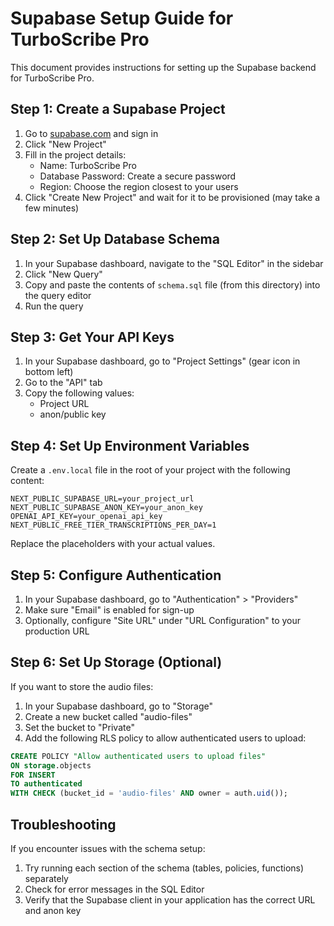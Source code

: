 # Supabase Setup Guide for TurboScribe Pro

This document provides instructions for setting up the Supabase backend for TurboScribe Pro.

## Step 1: Create a Supabase Project

1. Go to [supabase.com](https://supabase.com) and sign in
2. Click "New Project"
3. Fill in the project details:
   - Name: TurboScribe Pro
   - Database Password: Create a secure password
   - Region: Choose the region closest to your users
4. Click "Create New Project" and wait for it to be provisioned (may take a few minutes)

## Step 2: Set Up Database Schema

1. In your Supabase dashboard, navigate to the "SQL Editor" in the sidebar
2. Click "New Query"
3. Copy and paste the contents of `schema.sql` file (from this directory) into the query editor
4. Run the query

## Step 3: Get Your API Keys

1. In your Supabase dashboard, go to "Project Settings" (gear icon in bottom left)
2. Go to the "API" tab
3. Copy the following values:
   - Project URL
   - anon/public key

## Step 4: Set Up Environment Variables

Create a `.env.local` file in the root of your project with the following content:

```
NEXT_PUBLIC_SUPABASE_URL=your_project_url
NEXT_PUBLIC_SUPABASE_ANON_KEY=your_anon_key
OPENAI_API_KEY=your_openai_api_key
NEXT_PUBLIC_FREE_TIER_TRANSCRIPTIONS_PER_DAY=1
```

Replace the placeholders with your actual values.

## Step 5: Configure Authentication

1. In your Supabase dashboard, go to "Authentication" > "Providers"
2. Make sure "Email" is enabled for sign-up
3. Optionally, configure "Site URL" under "URL Configuration" to your production URL

## Step 6: Set Up Storage (Optional)

If you want to store the audio files:

1. In your Supabase dashboard, go to "Storage"
2. Create a new bucket called "audio-files"
3. Set the bucket to "Private"
4. Add the following RLS policy to allow authenticated users to upload:

```sql
CREATE POLICY "Allow authenticated users to upload files"
ON storage.objects
FOR INSERT
TO authenticated
WITH CHECK (bucket_id = 'audio-files' AND owner = auth.uid());
```

## Troubleshooting

If you encounter issues with the schema setup:

1. Try running each section of the schema (tables, policies, functions) separately
2. Check for error messages in the SQL Editor
3. Verify that the Supabase client in your application has the correct URL and anon key 